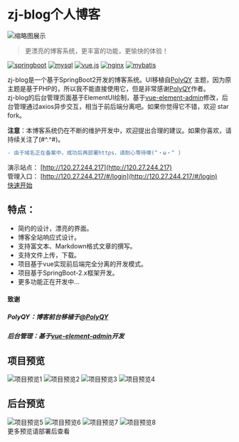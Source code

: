 # zj-blog个人博客

![缩略图展示](https://upload.cc/i1/2019/08/30/ydkqFf.png)
> 更漂亮的博客系统，更丰富的功能，更愉快的体验！  
> 
[![springboot](https://img.shields.io/badge/SpringBoot-2.1.6.RELEASE-brightgreen)](https://spring.io/projects/spring-boot)
[![mysql](https://img.shields.io/badge/mysql-v5.7-blue)](https://www.mysql.com/)
[![vue.js](https://img.shields.io/badge/Vue.js-v2.x-blue)](https://cn.vuejs.org/index.html)
[![nginx](https://img.shields.io/badge/Nginx-v1.1.x-brightgreen)](https://img.shields.io/badge/Nginx-1.1.x-green)
[![mybatis](https://img.shields.io/badge/MyBatis-3-brightgreen)](http://www.mybatis.org/mybatis-3/zh/index.html)

zj-blog是一个基于SpringBoot2开发的博客系统。UI移植自[PolyQY](https://kucloud.win/link.html "PolyQY")
 主题，因为原主题是基于PHP的，所以我不能直接使用它，但是非常感谢[PolyQY](https://kucloud.win/link.html "PolyQY")作者。  
 zj-blog的后台管理页面基于ElementUI绘制，基于[vue-element-admin](https://github.com/PanJiaChen/vue-element-admin/blob/master/README.zh-CN.md)修改，后台管理通过axios异步交互，相当于前后端分离吧。如果你觉得它不错，欢迎 star fork。
 
 **注意**：本博客系统仍在不断的维护开发中，欢迎提出合理的建议。如果你喜欢，请持续关注了(#^.^#)。   
 ```diff
- 由于域名正在备案中，成功后再部署https，请耐心等待噢(^・ω・^ )  
 ```    
演示站点：  [http://120.27.244.217](http://120.27.244.217)                    
管理入口：  [http://120.27.244.217/#/login](http://120.27.244.217/#/login)  
[快速开始](https://github.com/13129006006/zj_blog_springboot/wiki)

## 特点：
* 简约的设计，漂亮的界面。  
* 博客全站响应式设计。  
* 支持富文本、Markdown格式文章的撰写。  
* 支持文件上传，下载。  
* 项目基于vue实现前后端完全分离的开发模式。  
* 项目基于SpringBoot-2.x框架开发。  
* 更多功能正在开发中...    

#### 致谢  
##### PolyQY：博客前台移植于[@PolyQY](https://kucloud.win/link.html "PolQY")
##### 后台管理：基于[vue-element-admin](https://github.com/PanJiaChen/vue-element-admin/blob/master/README.zh-CN.md)开发  

## 项目预览  
![项目预览1](https://upload.cc/i1/2019/08/31/ZdB3v8.jpg)
![项目预览2](https://upload.cc/i1/2019/08/31/ox1Qfi.png)
![项目预览3](https://upload.cc/i1/2019/08/31/rbD7F0.png)
![项目预览4](https://upload.cc/i1/2019/08/31/HyxIQm.png)
## 后台预览
![项目预览5](https://upload.cc/i1/2019/08/31/TLCBRb.png)
![项目预览6](https://upload.cc/i1/2019/08/31/eQVZja.png)
![项目预览7](https://upload.cc/i1/2019/08/31/XR9lSm.png)
![项目预览8](https://upload.cc/i1/2019/08/31/PrAhl5.png)  
更多预览请部署后查看

